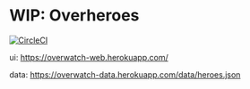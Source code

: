 # WIP: Overheroes

[![CircleCI](https://circleci.com/gh/overheroes/overheroes-api.svg?style=svg)](https://circleci.com/gh/overheroes/overheroes-api)

ui: https://overwatch-web.herokuapp.com/

data: https://overwatch-data.herokuapp.com/data/heroes.json
